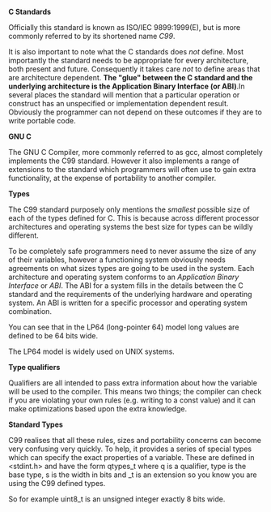 **C Standards**

Officially this standard is known as ISO/IEC 9899:1999(E), but is more commonly referred to by its shortened name *C99*.

 

It is also important to note what the C standards does *not* define. Most importantly the standard needs to be appropriate for every architecture, both present and future. Consequently it takes care *not* to define areas that are architecture dependent. **The "glue" between the C standard and the underlying architecture is the Application Binary Interface (or ABI)**.In several places the standard will mention that a particular operation or construct has an unspecified or implementation dependent result. Obviously the programmer can not depend on these outcomes if they are to write portable code.

 

**GNU C**

 

The GNU C Compiler, more commonly referred to as gcc, almost completely implements the C99 standard. However it also implements a range of extensions to the standard which programmers will often use to gain extra functionality, at the expense of portability to another compiler.

 

**Types**

 

The C99 standard purposely only mentions the *smallest* possible size of each of the types defined for C. This is because across different processor architectures and operating systems the best size for types can be wildly different.



To be completely safe programmers need to never assume the size of any of their variables, however a functioning system obviously needs agreements on what sizes types are going to be used in the system. Each architecture and operating system conforms to an *Application Binary Interface* or *ABI*. The ABI for a system fills in the details between the C standard and the requirements of the underlying hardware and operating system. An ABI is written for a specific processor and operating system combination.



 

You can see that in the LP64 (long-pointer 64) model long values are defined to be 64 bits wide. 

The LP64 model is widely used on UNIX systems.

 

**Type qualifiers**

 

Qualifiers are all intended to pass extra information about how the variable will be used to the compiler. This means two things; the compiler can check if you are violating your own rules (e.g. writing to a const value) and it can make optimizations based upon the extra knowledge.

 

**Standard Types**

 

C99 realises that all these rules, sizes and portability concerns can become very confusing very quickly. To help, it provides a series of special types which can specify the exact properties of a variable. These are defined in <stdint.h> and have the form qtypes_t where q is a qualifier, type is the base type, s is the width in bits and _t is an extension so you know you are using the C99 defined types.

So for example uint8_t is an unsigned integer exactly 8 bits wide. 